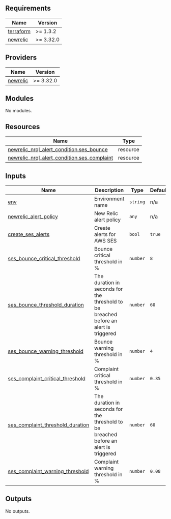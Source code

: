 <!-- BEGIN_TF_DOCS -->
## Requirements

| Name | Version |
|------|---------|
| <a name="requirement_terraform"></a> [terraform](#requirement\_terraform) | >= 1.3.2 |
| <a name="requirement_newrelic"></a> [newrelic](#requirement\_newrelic) | >= 3.32.0 |

## Providers

| Name | Version |
|------|---------|
| <a name="provider_newrelic"></a> [newrelic](#provider\_newrelic) | >= 3.32.0 |

## Modules

No modules.

## Resources

| Name | Type |
|------|------|
| [newrelic_nrql_alert_condition.ses_bounce](https://registry.terraform.io/providers/newrelic/newrelic/latest/docs/resources/nrql_alert_condition) | resource |
| [newrelic_nrql_alert_condition.ses_complaint](https://registry.terraform.io/providers/newrelic/newrelic/latest/docs/resources/nrql_alert_condition) | resource |

## Inputs

| Name | Description | Type | Default | Required |
|------|-------------|------|---------|:--------:|
| <a name="input_env"></a> [env](#input\_env) | Environment name | `string` | n/a | yes |
| <a name="input_newrelic_alert_policy"></a> [newrelic\_alert\_policy](#input\_newrelic\_alert\_policy) | New Relic alert policy | `any` | n/a | yes |
| <a name="input_create_ses_alerts"></a> [create\_ses\_alerts](#input\_create\_ses\_alerts) | Create alerts for AWS SES | `bool` | `true` | no |
| <a name="input_ses_bounce_critical_threshold"></a> [ses\_bounce\_critical\_threshold](#input\_ses\_bounce\_critical\_threshold) | Bounce critical threshold in % | `number` | `8` | no |
| <a name="input_ses_bounce_threshold_duration"></a> [ses\_bounce\_threshold\_duration](#input\_ses\_bounce\_threshold\_duration) | The duration in seconds for the threshold to be breached before an alert is triggered | `number` | `60` | no |
| <a name="input_ses_bounce_warning_threshold"></a> [ses\_bounce\_warning\_threshold](#input\_ses\_bounce\_warning\_threshold) | Bounce warning threshold in % | `number` | `4` | no |
| <a name="input_ses_complaint_critical_threshold"></a> [ses\_complaint\_critical\_threshold](#input\_ses\_complaint\_critical\_threshold) | Complaint critical threshold in % | `number` | `0.35` | no |
| <a name="input_ses_complaint_threshold_duration"></a> [ses\_complaint\_threshold\_duration](#input\_ses\_complaint\_threshold\_duration) | The duration in seconds for the threshold to be breached before an alert is triggered | `number` | `60` | no |
| <a name="input_ses_complaint_warning_threshold"></a> [ses\_complaint\_warning\_threshold](#input\_ses\_complaint\_warning\_threshold) | Complaint warning threshold in % | `number` | `0.08` | no |

## Outputs

No outputs.
<!-- END_TF_DOCS -->
